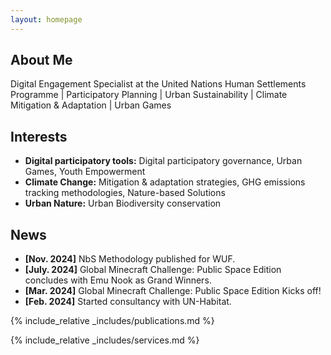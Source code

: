 ```yaml
---
layout: homepage
---
```


## About Me

Digital Engagement Specialist at the United Nations Human Settlements Programme | Participatory Planning | Urban Sustainability | Climate Mitigation & Adaptation | Urban Games

## Interests

- **Digital participatory tools:** Digital participatory governance, Urban Games, Youth Empowerment
- **Climate Change:** Mitigation & adaptation strategies, GHG emissions tracking methodologies, Nature-based Solutions
- **Urban Nature:** Urban Biodiversity conservation

## News

- **[Nov. 2024]** NbS Methodology published for WUF.
- **[July. 2024]** Global Minecraft Challenge: Public Space Edition concludes with Emu Nook as Grand Winners.
- **[Mar. 2024]** Global Minecraft Challenge: Public Space Edition Kicks off!
- **[Feb. 2024]** Started consultancy with UN-Habitat.

{% include_relative _includes/publications.md %}

{% include_relative _includes/services.md %}
